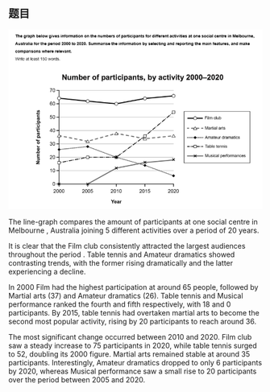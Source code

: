 ## 题目

![题目](./one.png)

The line-graph compares the amount of participants at one social centre in Melbourne , Australia joining 5 different activities over a period of 20 years.

It is clear that the Film club consistently attracted the largest audiences throughout the period . Table tennis and Amateur dramatics showed contrasting trends, with the former rising dramatically and the latter experiencing a decline.

In 2000 Film had the highest participation at around 65 people, followed by Martial arts (37) and Amateur dramatics (26). Table tennis and Musical performance ranked the fourth and fifth respectively, with 18 and 0 participants. By 2015, table tennis had overtaken martial arts to become the second most popular activity, rising by 20 participants to reach around 36.

The most significant change occurred between 2010 and 2020. Film club saw a steady increase to 75 participants in 2020, while table tennis surged to 52, doubling its 2000 figure. Martial arts remained stable at around 35 participants. Interestingly, Amateur dramatics dropped to only 6 participants by 2020, whereas Musical performance saw a small rise to 20 participants over the period between 2005 and 2020.
